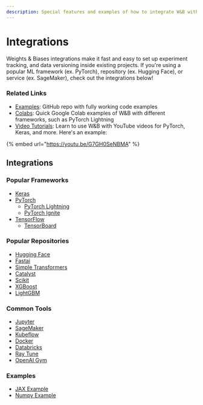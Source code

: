 ```yaml
---
description: Special features and examples of how to integrate W&B with other popular tools
---
```


# Integrations

Weights & Biases integrations make it fast and easy to set up experiment tracking, and data versioning inside existing projects. If you're using a popular ML framework \(ex. PyTorch\), repository \(ex. Hugging Face\), or service \(ex. SageMaker\), check out the integrations below!

### Related Links

* [Examples](https://github.com/wandb/examples): GitHub repo with fully working code examples
* [Colabs](https://github.com/wandb/examples/tree/master/colabs): Quick Google Colab examples of W&B with different frameworks, such as PyTorch Lightning
* [Video Tutorials](https://www.youtube.com/playlist?list=PLD80i8An1OEGajeVo15ohAQYF1Ttle0lk): Learn to use W&B with YouTube videos for PyTorch, Keras, and more. Here's an example:

{% embed url="https://youtu.be/G7GH0SeNBMA" %}

## Integrations

### Popular Frameworks

* [Keras](keras.md)
* [PyTorch](pytorch.md)
  * [PyTorch Lightning](lightning.md)
  * [PyTorch Ignite](ignite.md)
* [TensorFlow](tensorflow.md)
  * [TensorBoard](tensorboard.md)

### Popular Repositories

* [Hugging Face](huggingface.md)
* [Fastai](fastai/)
* [Simple Transformers](simpletransformers.md)
* [Catalyst](catalyst.md)
* [Scikit](scikit.md)
* [XGBoost](xgboost.md)
* [LightGBM](lightgbm.md)

### Common Tools

* [Jupyter](jupyter.md)
* [SageMaker](sagemaker.md)
* [Kubeflow](kubeflow.md)
* [Docker](docker.md)
* [Databricks](databricks.md)
* [Ray Tune](ray-tune.md)
* [OpenAI Gym](openai-gym.md)

### Examples

* [JAX Example](jax.md)
* [Numpy Example](numpy.md)

